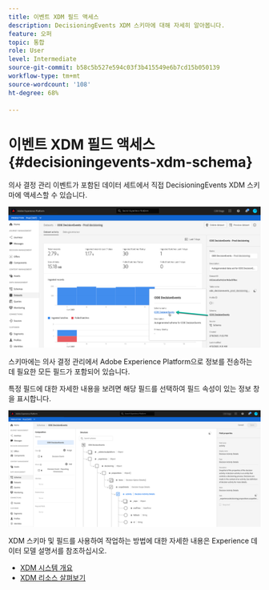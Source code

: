 ```yaml
---
title: 이벤트 XDM 필드 액세스
description: DecisioningEvents XDM 스키마에 대해 자세히 알아봅니다.
feature: 오퍼
topic: 통합
role: User
level: Intermediate
source-git-commit: b58c5b527e594c03f3b415549e6b7cd15b050139
workflow-type: tm+mt
source-wordcount: '108'
ht-degree: 68%

---
```


# 이벤트 XDM 필드 액세스 {#decisioningevents-xdm-schema}

의사 결정 관리 이벤트가 포함된 데이터 세트에서 직접 DecisioningEvents XDM 스키마에 액세스할 수 있습니다.

![](../../assets/access-schema.png)

스키마에는 의사 결정 관리에서 Adobe Experience Platform으로 정보를 전송하는 데 필요한 모든 필드가 포함되어 있습니다.

특정 필드에 대한 자세한 내용을 보려면 해당 필드를 선택하여 필드 속성이 있는 정보 창을 표시합니다.

![](../../assets/schema-fields.png)

XDM 스키마 및 필드를 사용하여 작업하는 방법에 대한 자세한 내용은 Experience 데이터 모델 설명서를 참조하십시오.

* [XDM 시스템 개요](https://experienceleague.adobe.com/docs/experience-platform/xdm/home.html?lang=ko)
* [XDM 리소스 살펴보기](https://experienceleague.adobe.com/docs/experience-platform/xdm/ui/explore.html?lang=ko)
